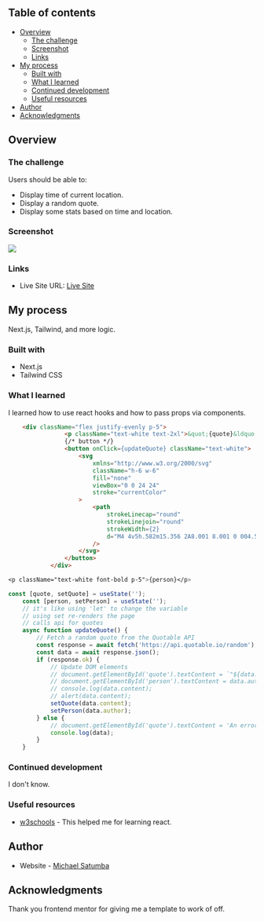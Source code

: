 <!-- # Frontend Mentor - IP address tracker solution

This is a solution to the [IP address tracker challenge on Frontend Mentor](https://www.frontendmentor.io/challenges/ip-address-tracker-I8-0yYAH0). Frontend Mentor challenges help you improve your coding skills by building realistic projects. -->

## Table of contents

- [Overview](#overview)
  - [The challenge](#the-challenge)
  - [Screenshot](#screenshot)
  - [Links](#links)
- [My process](#my-process)
  - [Built with](#built-with)
  - [What I learned](#what-i-learned)
  - [Continued development](#continued-development)
  - [Useful resources](#useful-resources)
- [Author](#author)
- [Acknowledgments](#acknowledgments)

<!-- **Note: Delete this note and update the table of contents based on what sections you keep.** -->

## Overview

### The challenge

Users should be able to:

- Display time of current location.
- Display a random quote.
- Display some stats based on time and location.

### Screenshot

![](<./public/timepiece.vercel.app_(iPhone%SE).png>)

<!-- Add a screenshot of your solution. The easiest way to do this is to use Firefox to view your project, right-click the page and select "Take a Screenshot". You can choose either a full-height screenshot or a cropped one based on how long the page is. If it's very long, it might be best to crop it.

Alternatively, you can use a tool like [FireShot](https://getfireshot.com/) to take the screenshot. FireShot has a free option, so you don't need to purchase it.

Then crop/optimize/edit your image however you like, add it to your project, and update the file path in the image above. -->

<!-- **Note: Delete this note and the paragraphs above when you add your screenshot. If you prefer not to add a screenshot, feel free to remove this entire section.** -->

### Links

<!-- - Solution URL: [Add solution URL here](https://your-solution-url.com) -->

- Live Site URL: [Live Site](https://timepiece.vercel.app/)

## My process

Next.js, Tailwind, and more logic.

### Built with

- Next.js
- Tailwind CSS

### What I learned

I learned how to use react hooks and how to pass props via components.

<!-- Use this section to recap over some of your major learnings while working through this project. Writing these out and providing code samples of areas you want to highlight is a great way to reinforce your own knowledge. -->

<!-- To see how you can add code snippets, see below: -->

```html
	<div className="flex justify-evenly p-5">
				<p className="text-white text-2xl">&quot;{quote}&ldquo;</p>
				{/* button */}
				<button onClick={updateQuote} className="text-white">
					<svg
						xmlns="http://www.w3.org/2000/svg"
						className="h-6 w-6"
						fill="none"
						viewBox="0 0 24 24"
						stroke="currentColor"
					>
						<path
							strokeLinecap="round"
							strokeLinejoin="round"
							strokeWidth={2}
							d="M4 4v5h.582m15.356 2A8.001 8.001 0 004.582 9m0 0H9m11 11v-5h-.581m0 0a8.003 8.003 0 01-15.357-2m15.357 2H15"
						/>
					</svg>
				</button>
			</div>
```

```css
<p className="text-white font-bold p-5">{person}</p>
```

```js
const [quote, setQuote] = useState('');
	const [person, setPerson] = useState('');
	// it's like using 'let' to change the variable
	// using set re-renders the page
	// calls api for quotes
	async function updateQuote() {
		// Fetch a random quote from the Quotable API
		const response = await fetch('https://api.quotable.io/random');
		const data = await response.json();
		if (response.ok) {
			// Update DOM elements
			// document.getElementById('quote').textContent = `"${data.content}"`;
			// document.getElementById('person').textContent = data.author;
			// console.log(data.content);
			// alert(data.content);
			setQuote(data.content);
			setPerson(data.author);
		} else {
			// document.getElementById('quote').textContent = 'An error occured';
			console.log(data);
		}
	}
```

<!-- If you want more help with writing markdown, we'd recommend checking out [The Markdown Guide](https://www.markdownguide.org/) to learn more. -->

<!-- **Note: Delete this note and the content within this section and replace with your own learnings.** -->

### Continued development

<!-- Use this section to outline areas that you want to continue focusing on in future projects. These could be concepts you're still not completely comfortable with or techniques you found useful that you want to refine and perfect. -->

I don't know.

<!-- **Note: Delete this note and the content within this section and replace with your own plans for continued development.** -->

### Useful resources

- [w3schools](https://www.w3schools.com/react/default.asp) - This helped me for learning react.
<!-- - [Example resource 2](https://www.example.com) - This is an amazing article which helped me finally understand XYZ. I'd recommend it to anyone still learning this concept.

**Note: Delete this note and replace the list above with resources that helped you during the challenge. These could come in handy for anyone viewing your solution or for yourself when you look back on this project in the future.** -->

## Author

- Website - [Michael Satumba](https://mkeport.vercel.app/)
<!-- - Frontend Mentor - [@yourusername](https://www.frontendmentor.io/profile/yourusername)
- Twitter - [@yourusername](https://www.twitter.com/yourusername) -->

<!-- **Note: Delete this note and add/remove/edit lines above based on what links you'd like to share.** -->

## Acknowledgments

<!-- This is where you can give a hat tip to anyone who helped you out on this project. Perhaps you worked in a team or got some inspiration from someone else's solution. This is the perfect place to give them some credit. -->

Thank you frontend mentor for giving me a template to work of off.

<!-- **Note: Delete this note and edit this section's content as necessary. If you completed this challenge by yourself, feel free to delete this section entirely.** -->

